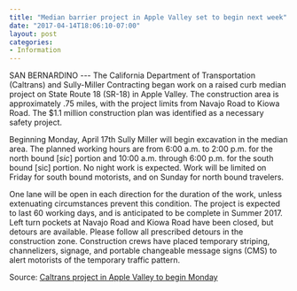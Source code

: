 ```yaml
---
title: "Median barrier project in Apple Valley set to begin next week"
date: "2017-04-14T18:06:10-07:00"
layout: post
categories:
- Information
---
```


SAN BERNARDINO --- The California Department of Transportation (Caltrans) and Sully-Miller Contracting began work on a raised curb median project on State Route 18 (SR-18) in Apple Valley. The construction area is approximately .75 miles, with the project limits from Navajo Road to Kiowa Road. The $1.1 million construction plan was identified as a necessary safety project.

Beginning Monday, April 17th Sully Miller will begin excavation in the median area. The planned working hours are from 6:00 a.m. to 2:00 p.m. for the north bound \[*sic*\] portion and 10:00 a.m. through 6:00 p.m. for the south bound \[sic\] portion. No night work is expected. Work will be limited on Friday for south bound motorists, and on Sunday for north bound travelers.

One lane will be open in each direction for the duration of the work, unless extenuating circumstances prevent this condition. The project is expected to last 60 working days, and is anticipated to be complete in Summer 2017. Left turn pockets at Navajo Road and Kiowa Road have been closed, but detours are available. Please follow all prescribed detours in the construction zone. Construction crews have placed temporary striping, channelizers, signage, and portable changeable message signs (CMS) to alert motorists of the temporary traffic pattern.

Source: [Caltrans project in Apple Valley to begin Monday](https://www.vvdailypress.com)
